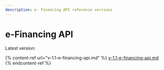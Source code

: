 ```yaml
---
description: e- Financing API reference versions
---
```


# e-Financing API

Latest version:

{% content-ref url="v-1.1-e-financing-api.md" %}
[v-1.1-e-financing-api.md](v-1.1-e-financing-api.md)
{% endcontent-ref %}
